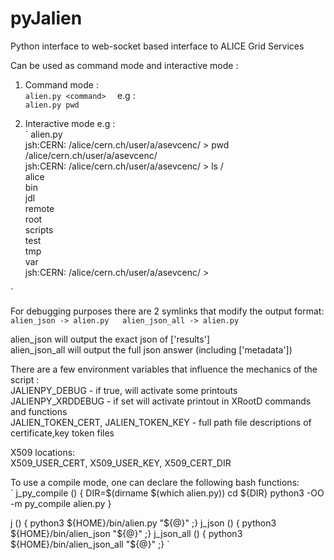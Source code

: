 # pyJalien
Python interface to web-socket based interface to ALICE Grid Services

Can be used as command mode and interactive mode :  
1. Command mode :  
`alien.py <command>  `
e.g :  
`alien.py pwd  `
   
2. Interactive mode e.g :  
`
alien.py  
jsh:CERN: /alice/cern.ch/user/a/asevcenc/ > pwd  
/alice/cern.ch/user/a/asevcenc/  
jsh:CERN: /alice/cern.ch/user/a/asevcenc/ > ls /  
alice  
bin  
jdl  
remote  
root  
scripts  
test  
tmp  
var  
jsh:CERN: /alice/cern.ch/user/a/asevcenc/ >  
   
`

For debugging purposes there are 2 symlinks that modify the output format:  
`
alien_json -> alien.py  
alien_json_all -> alien.py  
`
  
alien_json will output the exact json of ['results']  
alien_json_all will output the full json answer (including ['metadata'])  
  
There are a few environment variables that influence the mechanics of the script :  
JALIENPY_DEBUG - if true, will activate some printouts  
JALIENPY_XRDDEBUG - if set will activate printout in XRootD commands and functions  
JALIEN_TOKEN_CERT, JALIEN_TOKEN_KEY - full path file descriptions of certificate,key token files  
   
X509 locations:  
X509_USER_CERT, X509_USER_KEY, X509_CERT_DIR   

To use a compile mode, one can declare the following bash functions:  
`
j_py_compile () {
    DIR=$(dirname $(which alien.py))
    cd ${DIR}
    python3 -OO -m py_compile alien.py
}

j ()          { python3 ${HOME}/bin/alien.py "${@}" ;}
j_json ()     { python3 ${HOME}/bin/alien_json "${@}" ;}
j_json_all () { python3 ${HOME}/bin/alien_json_all "${@}" ;}
`

